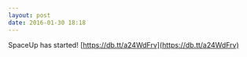 ```yaml
---
layout: post
date: 2016-01-30 18:18
---
```

SpaceUp has started! [https://db.tt/a24WdFrv](https://db.tt/a24WdFrv)
